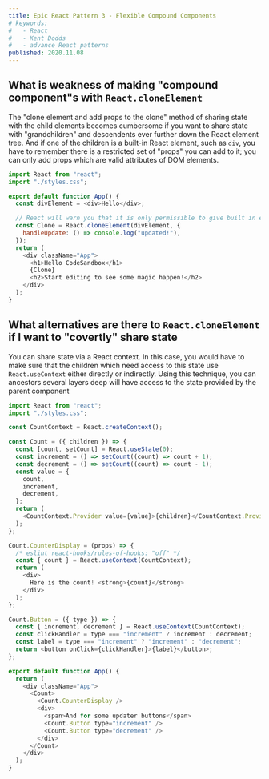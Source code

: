 ```yaml
---
title: Epic React Pattern 3 - Flexible Compound Components
# keywords:
#   - React
#   - Kent Dodds
#   - advance React patterns
published: 2020.11.08
---
```


## What is weakness of making "compound component"s with `React.cloneElement`

The "clone element and add props to the clone" method of sharing state with the child elements becomes cumbersome if you want to share state with "grandchildren" and descendents ever further down the React element tree. And if one of the children is a built-in React element, such as `div`, you have to remember there is a restricted set of "props" you can add to it; you can only add props which are valid attributes of DOM elements.

```javascript
import React from "react";
import "./styles.css";

export default function App() {
  const divElement = <div>Hello</div>;

  // React will warn you that it is only permissible to give built in elements such as a div valid HTML attributes
  const Clone = React.cloneElement(divElement, {
    handleUpdate: () => console.log("updated!"),
  });
  return (
    <div className="App">
      <h1>Hello CodeSandbox</h1>
      {Clone}
      <h2>Start editing to see some magic happen!</h2>
    </div>
  );
}
```

## What alternatives are there to `React.cloneElement` if I want to "covertly" share state

You can share state via a React context. In this case, you would have to make sure that the children which need access to this state use `React.useContext` either directly or indirectly. Using this technique, you can ancestors several layers deep will have access to the state provided by the parent component

```javascript
import React from "react";
import "./styles.css";

const CountContext = React.createContext();

const Count = ({ children }) => {
  const [count, setCount] = React.useState(0);
  const increment = () => setCount((count) => count + 1);
  const decrement = () => setCount((count) => count - 1);
  const value = {
    count,
    increment,
    decrement,
  };
  return (
    <CountContext.Provider value={value}>{children}</CountContext.Provider>
  );
};

Count.CounterDisplay = (props) => {
  /* eslint react-hooks/rules-of-hooks: "off" */
  const { count } = React.useContext(CountContext);
  return (
    <div>
      Here is the count! <strong>{count}</strong>
    </div>
  );
};

Count.Button = ({ type }) => {
  const { increment, decrement } = React.useContext(CountContext);
  const clickHandler = type === "increment" ? increment : decrement;
  const label = type === "increment" ? "increment" : "decrement";
  return <button onClick={clickHandler}>{label}</button>;
};

export default function App() {
  return (
    <div className="App">
      <Count>
        <Count.CounterDisplay />
        <div>
          <span>And for some updater buttons</span>
          <Count.Button type="increment" />
          <Count.Button type="decrement" />
        </div>
      </Count>
    </div>
  );
}
```
